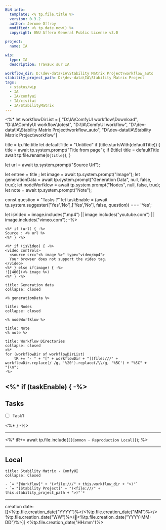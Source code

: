 ```yaml
---
ELN info:
  template: <% tp.file.title %>
  version: 0.3.2
  author: Jerome Offroy
  modified: <% tp.date.now() %>
  copyright: GNU Affero General Public License v3.0

project:
  name: IA

wip:
  type: IA
  description: Travaux sur IA

workflow_dir: D:\dev-data\IA\Stability Matrix Project\workflow_auto
stability_project_path: D:\dev-data\IA\Stability Matrix Project
tags:
  - status/wip
  - IA
  - IA/comfyui
  - IA/civitai
  - IA/StabilityMatrix
---
```

<%*
let workflowDirList = [
	"D:\\IA\\ComfyUI workflow\\Download",
	"D:\\IA\\ComfyUI workflow\\totest",
	"D:\\IA\\ComfyUI workflow",
	"D:\\dev-data\\IA\\Stability Matrix Project\\workflow_auto",
	"D:\\dev-data\\IA\\Stability Matrix Project\\workflow"]

  title = tp.file.title
  let defaultTitle = "Untitled"
  if (title.startsWith(defaultTitle)) {
    title = await tp.system.prompt("Title from page");
    if (!title) title = defaultTitle
    await tp.file.rename(`${title}`);
  }

let url = await tp.system.prompt("Source Url");

let entree = title ;
let image = await tp.system.prompt("Image");
let generationData = await tp.system.prompt("Generation Data", null, false, true);
let nodeWorfklow = await tp.system.prompt("Nodes", null, false, true);
let note = await tp.system.prompt("Note");

const question = "Tasks ?"
let taskEnable = (await tp.system.suggester(['Yes','No'],['Yes','No'], false, question)) === 'Yes';

let isVideo = image.includes(".mp4") || image.includes("youtube.com") || image.includes("vimeo.com");
-%>
````ad-tip
<%* if (url) { -%>
Source : <% url %>
<%* } -%>

<%* if (isVideo) { -%>
<video controls>
  <source src="<% image %>" type="video/mp4">
  Your browser does not support the video tag.
</video>
<%* } else if(image) { -%>
![|400](<% image %>)
<%* } -%>
````

````ad-quote
title: Generation data
collapse: closed

<% generationData %>

````

````ad-warning
title: Nodes
collapse: closed

<% nodeWorfklow %>

````

````ad-note
title: Note
<% note %>

````

```ad-info
title: Workflow Directories
collapse: closed
<%*
for (workflowDir of workflowDirList)
    tR += "- " + "[" + workflowDir + "](file:///" + workflowDir.replace(/ /g, '%20').replace(/\\/g, '%5C') + "%5C" + ")\n";
-%>
```



<%* if (taskEnable) { -%>
---
## Tasks
- [ ] Task1

<%* } -%>

---

<%*
tR+= await tp.file.include(`[[Common - Reproduction Local]]`);
%>




---
## Local

```ad-tip
title: Stability Matrix - ComfyUI
collapse: Closed

- `= "[Workflow]" + "(<file:///" + this.workflow_dir + ">)"`
- `= "[Stability Project]" + "(<file:///" + this.stability_project_path + ">)"`*
```

---
creation date:: [[<%tp.file.creation_date("YYYY")%>/<%tp.file.creation_date("MM")%>/<%tp.file.creation_date("WW")%>/📒<%tp.file.creation_date("YYYY-MM-DD")%>]]  <%tp.file.creation_date("HH:mm")%>


